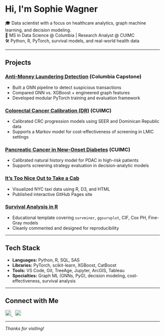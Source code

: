 <!--
**sophiewagner7/sophiewagner7** is a ✨ _special_ ✨ repository because its `README.md` appears on your GitHub profile.
-->

# Hi, I'm Sophie Wagner

🎓 Data scientist with a focus on healthcare analytics, graph machine learning, and decision modeling.  
📍 MS in Data Science @ Columbia | Research Analyst @ CUIMC  
🛠️ Python, R, PyTorch, survival models, and real-world health data

---

## Projects

### [Anti-Money Laundering Detection](https://github.com/engi4800/dsi-capstone-spring-2025-TD-anti-money-laundering) (Columbia Capstone)
- Built a GNN pipeline to detect suspicious transactions
- Compared GNN vs. XGBoost + engineered graph features
- Developed modular PyTorch training and evaluation framework

### [Colorectal Cancer Calibration (DR)](https://github.com/sophiewagner7/dr-crc-calibration) (CUIMC)
- Calibrated CRC progression models using SEER and Dominican Republic data
- Supports a Markov model for cost-effectiveness of screening in LMIC settings

### [Pancreatic Cancer in New-Onset Diabetes](https://github.com/sophiewagner7/pdac-calibration) (CUIMC)
- Calibrated natural history model for PDAC in high-risk patients
- Supports screening strategy evaluation in decision-analytic models

### [It’s Too Nice Out to Take a Cab](https://sophiewagner7.github.io/its-too-nice-out-to-take-a-cab)
- Visualized NYC taxi data using R, D3, and HTML
- Published interactive GitHub Pages site

### [Survival Analysis in R](https://github.com/sophiewagner7/surv-analysis-R)
- Educational template covering `survminer`, `ggsurvplot`, CIF, Cox PH, Fine-Gray models
- Cleanly commented and designed for reproducibility

---

## Tech Stack

- **Languages:** Python, R, SQL, SAS
- **Libraries:** PyTorch, scikit-learn, XGBoost, CatBoost
- **Tools:** VS Code, Git, TreeAge, Jupyter, ArcGIS, Tableau
- **Specialties:** Graph ML (GNNs, PyG), decision modeling, cost-effectiveness, survival analysis

---

## Connect with Me

<p align="left">
  <a href="https://www.linkedin.com/in/sophie-wagner-cu" target="_blank">
    <img src="https://cdn.jsdelivr.net/npm/simple-icons@v5/icons/linkedin.svg" alt="LinkedIn" height="20" />
  </a>
  &nbsp;
  <a href="mailto:sw3767@columbia.edu" target="_blank">
    <img src="https://cdn.jsdelivr.net/npm/simple-icons@v5/icons/gmail.svg" alt="Email" height="20" />
  </a>
</p>

---

_Thanks for visiting!_

